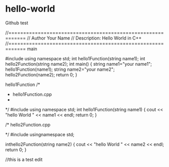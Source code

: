 # hello-world
Github test

//============================================================
// Author Your Name
// Description: Hello World in C++
//============================================================
main

#include <iostream>
using namespace std;
int hello1Function(string name1);
int hello2Function(string name2);
int main()
{
	string name1="your name1";
	hello1Function(name1);
	string name2="your name2";
	hello2Function(name2);
	return 0;
}

hello1Function
/*
 * hello1Function.cpp
 *
 */
#include <iostream>
using namespace std;
int hello1Function(string name1)
{
	cout << "hello World " << name1 << endl;
	return 0;
}

/* 
  hello2Function.cpp 
 
*/
#include <iostream>
  usingnamespace std;
  
  inthello2Function(string name2)
  {
    cout << "hello World " << name2 << endl;
    return 0;
  }
  
  //this is a test edit
